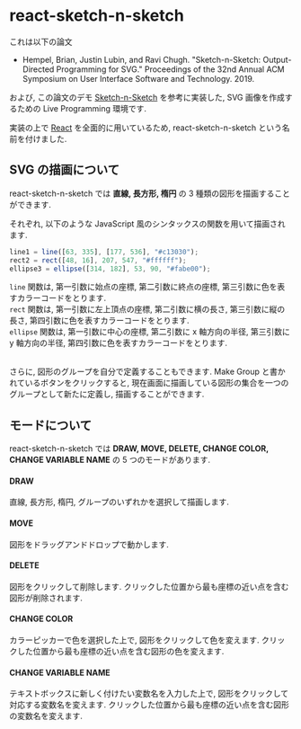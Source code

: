 # react-sketch-n-sketch

これは以下の論文

- Hempel, Brian, Justin Lubin, and Ravi Chugh. "Sketch-n-Sketch: Output-Directed Programming for SVG." Proceedings of the 32nd Annual ACM Symposium on User Interface Software and Technology. 2019.

および, この論文のデモ [Sketch-n-Sketch](http://ravichugh.github.io/sketch-n-sketch/releases/uist-2019-acm-archive/) を参考に実装した, SVG 画像を作成するための Live Programming 環境です.

実装の上で [React](https://ja.reactjs.org/) を全面的に用いているため, react-sketch-n-sketch という名前を付けました.

## SVG の描画について

react-sketch-n-sketch では **直線, 長方形, 楕円** の 3 種類の図形を描画することができます.

それぞれ, 以下のような JavaScript 風のシンタックスの関数を用いて描画されます.

```javascript
line1 = line([63, 335], [177, 536], "#c13030");
rect2 = rect([48, 16], 207, 547, "#ffffff");
ellipse3 = ellipse([314, 182], 53, 90, "#fabe00");
```

`line` 関数は, 第一引数に始点の座標, 第二引数に終点の座標, 第三引数に色を表すカラーコードをとります.  
`rect` 関数は, 第一引数に左上頂点の座標, 第二引数に横の長さ, 第三引数に縦の長さ, 第四引数に色を表すカラーコードをとります.  
`ellipse` 関数は, 第一引数に中心の座標, 第二引数に x 軸方向の半径, 第三引数に y 軸方向の半径, 第四引数に色を表すカラーコードをとります. 

<br>
さらに, 図形のグループを自分で定義することもできます.  
Make Group と書かれているボタンをクリックすると, 現在画面に描画している図形の集合を一つのグループとして新たに定義し, 描画することができます.

## モードについて

react-sketch-n-sketch では **DRAW, MOVE, DELETE, CHANGE COLOR, CHANGE VARIABLE NAME** の 5 つのモードがあります.

#### DRAW

直線, 長方形, 楕円, グループのいずれかを選択して描画します.

#### MOVE

図形をドラッグアンドドロップで動かします.

#### DELETE

図形をクリックして削除します. クリックした位置から最も座標の近い点を含む図形が削除されます.

#### CHANGE COLOR

カラーピッカーで色を選択した上で, 図形をクリックして色を変えます. クリックした位置から最も座標の近い点を含む図形の色を変えます.

#### CHANGE VARIABLE NAME

テキストボックスに新しく付けたい変数名を入力した上で, 図形をクリックして対応する変数名を変えます. クリックした位置から最も座標の近い点を含む図形の変数名を変えます.
